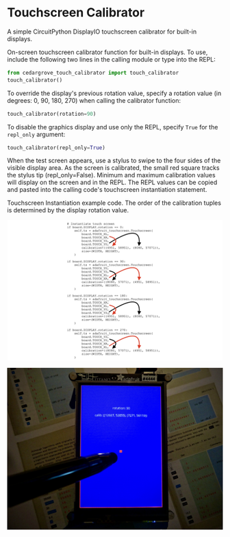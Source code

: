 # Touchscreen Calibrator
A simple CircuitPython DisplayIO touchscreen calibrator for built-in displays.

On-screen touchscreen calibrator function for built-in displays. To use, include the following two lines in the calling module or type into the REPL:

   ```python
   from cedargrove_touch_calibrator import touch_calibrator
   touch_calibrator()
   ```
   
   To override the display's previous rotation value, specify a rotation value (in degrees: 0, 90, 180, 270) when calling the calibrator function:

   ```python
   touch_calibrator(rotation=90)
   ```

   To disable the graphics display and use only the REPL, specify `True` for the `repl_only` argument:

   ```python
   touch_calibrator(repl_only=True)
   ```

   When the test screen appears, use a stylus to swipe to the four sides of the visible display area. As the screen is calibrated, the small red square tracks the stylus tip (repl_only=False). Minimum and maximum calibration values will display on the screen and in the REPL. The REPL values can be copied and pasted into the calling code's touchscreen instantiation statement.
   
   Touchscreen Instantiation example code. The order of the calibration tuples is determined by the display rotation value.
   
   ![Touchscreen Instantiation Example Code](https://github.com/CedarGroveStudios/Touchscreen_Calibrator/blob/main/docs/Touch_Calib_example.png)
   
![example screen shot](https://github.com/CedarGroveStudios/Touchscreen_Calibrator/blob/main/docs/touchscreen_calibrator_screen.jpg)
